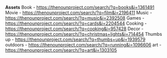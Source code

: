 **Assets**
Book - https://thenounproject.com/search/?q=books&i=1361491
Movie - https://thenounproject.com/search/?q=film&i=2196411
Music - https://thenounproject.com/search/?q=music&i=2392508
Games - https://thenounproject.com/search/?q=cards&i=2204544
Cooking - https://thenounproject.com/search/?q=cooking&i=957428
Decor - https://thenounproject.com/search/?q=christmas+lights&i=714454
Thumbs up - https://thenounproject.com/search/?q=thumbs+up&i=1939579
outdoors - https://thenounproject.com/search/?q=running&i=1096606
art - https://thenounproject.com/search/?q=art&i=1303105

